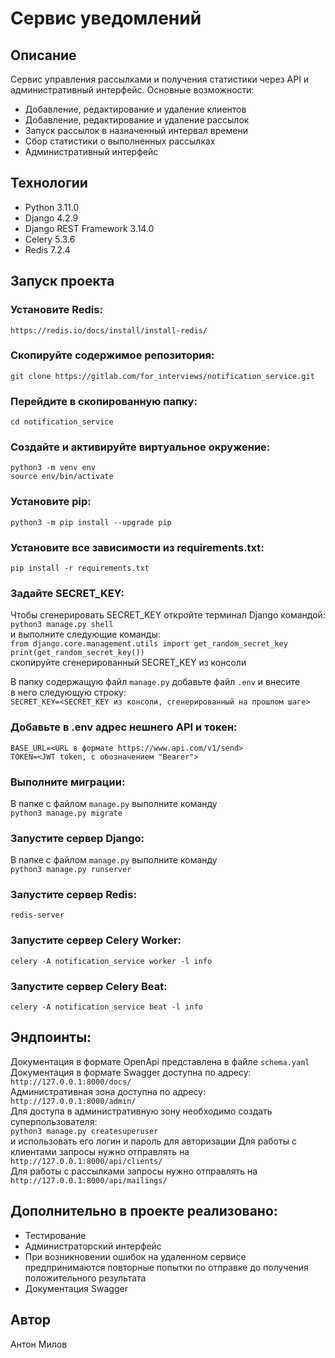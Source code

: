 # Сервис уведомлений

## Описание
Сервис управления рассылками  и получения статистики через API и
административный интерфейс. Основные возможности:
- Добавление, редактирование и удаление клиентов
- Добавление, редактирование и удаление рассылок
- Запуск рассылок в назначенный интервал времени
- Сбор статистики о выполненных рассылках
- Административный интерфейс

## Технологии
- Python 3.11.0
- Django 4.2.9
- Django REST Framework 3.14.0
- Celery 5.3.6
- Redis 7.2.4

## Запуск проекта

### Установите Redis:
```https://redis.io/docs/install/install-redis/```

### Скопируйте содержимое репозитория:
```git clone https://gitlab.com/for_interviews/notification_service.git```

### Перейдите в скопированную папку:
```сd notification_service```

### Создайте и активируйте виртуальное окружение:
```python3 -m venv env``` \
```source env/bin/activate```

### Установите pip:
```python3 -m pip install --upgrade pip```

### Установите все зависимости из requirements.txt:
```pip install -r requirements.txt```

### Задайте SECRET_KEY:
Чтобы сгенерировать SECRET_KEY  откройте терминал Django командой: \
```python3 manage.py shell``` \
и выполните следующие команды:\
```from django.core.management.utils import get_random_secret_key```\
```print(get_random_secret_key())```\
cкопируйте сгенерированный SECRET_KEY из консоли

В папку содержащую файл ```manage.py``` добавьте файл ```.env``` и внесите\
в него следующую строку:\
```SECRET_KEY=<SECRET_KEY из консоли, сгенерированный на прошлом шаге>```

### Добавьте в .env адрес нешнего API и токен:
```BASE_URL=<URL в формате https://www.api.com/v1/send>``` \
```TOKEN=<JWT token, c обозначением "Bearer">```

### Выполните миграции:
В папке с файлом ```manage.py``` выполните команду\
```python3 manage.py migrate```

### Запустите сервер Django:
В папке с файлом ```manage.py``` выполните команду\
```python3 manage.py runserver```

### Запустите сервер Redis:
```redis-server```

### Запустите сервер Celery Worker:
```celery -A notification_service worker -l info```

### Запустите сервер Celery Beat:
```celery -A notification_service beat -l info```

## Эндпоинты:
Документация в формате OpenApi представлена в файле ```schema.yaml``` \
Документация в формате Swagger доступна по адресу: ```http://127.0.0.1:8000/docs/``` \
Административная зона доступна по адресу: ```http://127.0.0.1:8000/admin/``` \
Для доступа в административную зону необходимо создать суперпользователя: \
```python3 manage.py createsuperuser``` \
и использовать его логин и пароль для авторизации
Для работы с клиентами запросы нужно отправлять на ```http://127.0.0.1:8000/api/clients/``` \
Для работы с рассылками запросы нужно отправлять на ```http://127.0.0.1:8000/api/mailings/``` 


## Дополнительно в проекте реализовано:
- Тестирование
- Администраторский интерфейс
- При возникновении ошибок на удаленном сервисе предпринимаются повторные
попытки по отправке до получения положительного результата
- Документация Swagger


## Автор
Антон Милов
